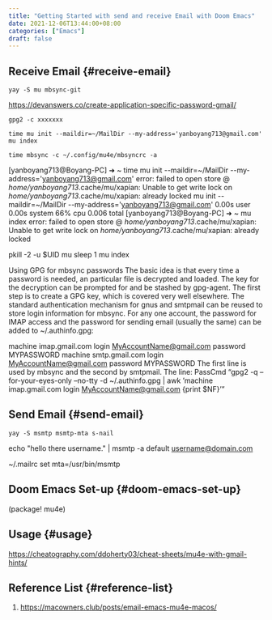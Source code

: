 ```yaml
---
title: "Getting Started with send and receive Email with Doom Emacs"
date: 2021-12-06T13:44:00+08:00
categories: ["Emacs"]
draft: false
---
```


## Receive Email {#receive-email}

```console
yay -S mu mbsync-git
```

<https://devanswers.co/create-application-specific-password-gmail/>

```console
gpg2 -c xxxxxxx
```

```console
time mu init --maildir=~/MailDir --my-address='yanboyang713@gmail.com'
mu index

time mbsync -c ~/.config/mu4e/mbsyncrc -a
```

[yanboyang713@Boyang-PC] ➜ ~ time mu init --maildir=~/MailDir --my-address='yanboyang713@gmail.com'
error: failed to open store @ _home/yanboyang713_.cache/mu/xapian: Unable to get write lock on _home/yanboyang713_.cache/mu/xapian: already locked
mu init --maildir=~/MailDir --my-address='yanboyang713@gmail.com'  0.00s user 0.00s system 66% cpu 0.006 total
[yanboyang713@Boyang-PC] ➜ ~ mu index
error: failed to open store @ _home/yanboyang713_.cache/mu/xapian: Unable to get write lock on _home/yanboyang713_.cache/mu/xapian: already locked

pkill -2 -u $UID mu
sleep 1
mu index

Using GPG for mbsync passwords
The basic idea is that every time a password is needed, an particular file is decrypted and loaded. The key for the decryption can be prompted for and be stashed by gpg-agent. The first step is to create a GPG key, which is covered very well elsewhere. The standard authentication mechanism for gnus and smtpmail can be reused to store login information for mbsync. For any one account, the password for IMAP access and the password for sending email (usually the same) can be added to ~/.authinfo.gpg:

machine imap.gmail.com login MyAccountName@gmail.com password MYPASSWORD machine smtp.gmail.com login MyAccountName@gmail.com password MYPASSWORD The first line is used by mbsync and the second by smtpmail. The line: PassCmd “gpg2 -q –for-your-eyes-only –no-tty -d ~/.authinfo.gpg | awk ’machine imap.gmail.com login MyAccountName@gmail.com {print $NF}’”


## Send Email {#send-email}

```console
yay -S msmtp msmtp-mta s-nail
```

echo "hello there username." | msmtp -a default username@domain.com

~/.mailrc
set mta=/usr/bin/msmtp


## Doom Emacs Set-up {#doom-emacs-set-up}

(package! mu4e)


## Usage {#usage}

<https://cheatography.com/ddoherty03/cheat-sheets/mu4e-with-gmail-hints/>


## Reference List {#reference-list}

1.  <https://macowners.club/posts/email-emacs-mu4e-macos/>
